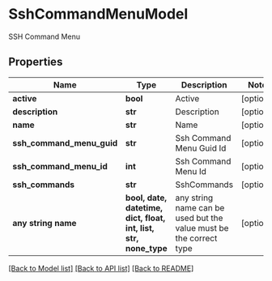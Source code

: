 # SshCommandMenuModel

SSH Command Menu

## Properties
Name | Type | Description | Notes
------------ | ------------- | ------------- | -------------
**active** | **bool** | Active | [optional] 
**description** | **str** | Description | [optional] 
**name** | **str** | Name | [optional] 
**ssh_command_menu_guid** | **str** | Ssh Command Menu Guid Id | [optional] 
**ssh_command_menu_id** | **int** | Ssh Command Menu Id | [optional] 
**ssh_commands** | **str** | SshCommands | [optional] 
**any string name** | **bool, date, datetime, dict, float, int, list, str, none_type** | any string name can be used but the value must be the correct type | [optional]

[[Back to Model list]](../README.md#documentation-for-models) [[Back to API list]](../README.md#documentation-for-api-endpoints) [[Back to README]](../README.md)


